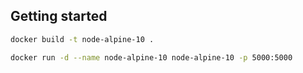 ## Getting started

```bash
docker build -t node-alpine-10 .

docker run -d --name node-alpine-10 node-alpine-10 -p 5000:5000
```




